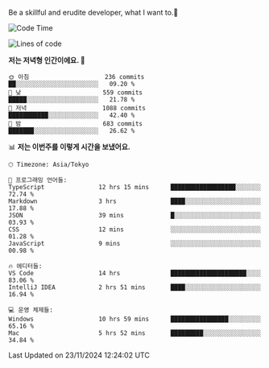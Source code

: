 Be a skillful and erudite developer, what I want to.👶

<!--START_SECTION:waka-->
![Code Time](http://img.shields.io/badge/Code%20Time-1%2C414%20hrs%2018%20mins-blue)

![Lines of code](https://img.shields.io/badge/%EC%A0%80%EB%8A%94%20%EC%97%AC%ED%83%9C%EA%B9%8C%EC%A7%80%20-903.4%20thousand%20%EC%A4%84%EC%9D%98%20%EC%BD%94%EB%93%9C%EB%A5%BC%20%EC%9E%91%EC%84%B1%ED%96%88%EC%96%B4%EC%9A%94.-blue)

**저는 저녁형 인간이에요. 🦉** 

```text
🌞 아침                     236 commits         ██░░░░░░░░░░░░░░░░░░░░░░░   09.20 % 
🌆 낮　                     559 commits         █████░░░░░░░░░░░░░░░░░░░░   21.78 % 
🌃 저녁                     1088 commits        ███████████░░░░░░░░░░░░░░   42.40 % 
🌙 밤　                     683 commits         ███████░░░░░░░░░░░░░░░░░░   26.62 % 
```


📊 **저는 이번주를 이렇게 시간을 보냈어요.** 

```text
🕑︎ Timezone: Asia/Tokyo

💬 프로그래밍 언어들: 
TypeScript               12 hrs 15 mins      ██████████████████░░░░░░░   72.74 % 
Markdown                 3 hrs               ████░░░░░░░░░░░░░░░░░░░░░   17.88 % 
JSON                     39 mins             █░░░░░░░░░░░░░░░░░░░░░░░░   03.93 % 
CSS                      12 mins             ░░░░░░░░░░░░░░░░░░░░░░░░░   01.28 % 
JavaScript               9 mins              ░░░░░░░░░░░░░░░░░░░░░░░░░   00.98 % 

🔥 에디터들: 
VS Code                  14 hrs              █████████████████████░░░░   83.06 % 
IntelliJ IDEA            2 hrs 51 mins       ████░░░░░░░░░░░░░░░░░░░░░   16.94 % 

💻 운영 체제들: 
Windows                  10 hrs 59 mins      ████████████████░░░░░░░░░   65.16 % 
Mac                      5 hrs 52 mins       █████████░░░░░░░░░░░░░░░░   34.84 % 
```


 Last Updated on 23/11/2024 12:24:02 UTC
<!--END_SECTION:waka-->

